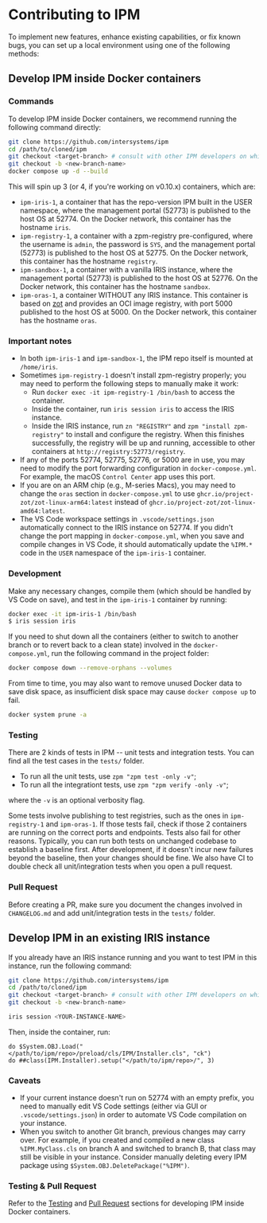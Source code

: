 # Contributing to IPM

To implement new features, enhance existing capabilities, or fix known bugs, you can set up a local environment using one of the following methods:

## Develop IPM inside Docker containers

### Commands
To develop IPM inside Docker containers, we recommend running the following command directly:
```bash
git clone https://github.com/intersystems/ipm
cd /path/to/cloned/ipm
git checkout <target-branch> # consult with other IPM developers on which branch your PR should be targeted
git checkout -b <new-branch-name>
docker compose up -d --build
```
This will spin up 3 (or 4, if you're working on v0.10.x) containers, which are:
- `ipm-iris-1`, a container that has the repo-version IPM built in the USER namespace, where the management portal (52773) is published to the host OS at 52774. On the Docker network, this container has the hostname `iris`.
- `ipm-registry-1`, a container with a zpm-registry pre-configured, where the username is `admin`, the password is `SYS`, and the management portal (52773) is published to the host OS at 52775. On the Docker network, this container has the hostname `registry`.
- `ipm-sandbox-1`, a container with a vanilla IRIS instance, where the management portal (52773) is published to the host OS at 52776. On the Docker network, this container has the hostname `sandbox`.
- `ipm-oras-1`, a container WITHOUT any IRIS instance. This container is based on [zot](https://github.com/project-zot/zot) and provides an OCI image registry, with port 5000 published to the host OS at 5000. On the Docker network, this container has the hostname `oras`.

### Important notes
- In both `ipm-iris-1` and `ipm-sandbox-1`, the IPM repo itself is mounted at `/home/iris`.
- Sometimes `ipm-registry-1` doesn't install zpm-registry properly; you may need to perform the following steps to manually make it work:
  - Run `docker exec -it ipm-registry-1 /bin/bash` to access the container.
  - Inside the container, run `iris session iris` to access the IRIS instance.
  - Inside the IRIS instance, run `zn "REGISTRY"` and `zpm "install zpm-registry"` to install and configure the registry. When this finishes successfully, the registry will be up and running, accessible to other containers at `http://registry:52773/registry`.
- If any of the ports 52774, 52775, 52776, or 5000 are in use, you may need to modify the port forwarding configuration in `docker-compose.yml`. For example, the macOS `Control Center` app uses this port.
- If you are on an ARM chip (e.g., M-series Macs), you may need to change the `oras` section in `docker-compose.yml` to use `ghcr.io/project-zot/zot-linux-arm64:latest` instead of `ghcr.io/project-zot/zot-linux-amd64:latest`.
- The VS Code workspace settings in `.vscode/settings.json` automatically connect to the IRIS instance on 52774. If you didn't change the port mapping in `docker-compose.yml`, when you save and compile changes in VS Code, it should automatically update the `%IPM.*` code in the `USER` namespace of the `ipm-iris-1` container.

### Development
Make any necessary changes, compile them (which should be handled by VS Code on save), and test in the `ipm-iris-1` container by running:
```bash
docker exec -it ipm-iris-1 /bin/bash
$ iris session iris
```
If you need to shut down all the containers (either to switch to another branch or to revert back to a clean state) involved in the `docker-compose.yml`, run the following command in the project folder:
```bash
docker compose down --remove-orphans --volumes
```
From time to time, you may also want to remove unused Docker data to save disk space, as insufficient disk space may cause `docker compose up` to fail.
```bash
docker system prune -a
```

### Testing
There are 2 kinds of tests in IPM -- unit tests and integration tests. You can find all the test cases in the `tests/` folder. 

- To run all the unit tests, use `zpm "zpm test -only -v"`;
- To run all the integrationt tests, use `zpm "zpm verify -only -v"`;

where the `-v` is an optional verbosity flag.

Some tests involve publishing to test registries, such as the ones in `ipm-registry-1` and `ipm-oras-1`. If those tests fail, check if those 2 containers are running on the correct ports and endpoints. Tests also fail for other reasons. Typically, you can run both tests on unchanged codebase to establish a baseline first. After development, if it doesn't incur new failures beyond the baseline, then your changes should be fine. We also have CI to double check all unit/integration tests when you open a pull request.

### Pull Request
Before creating a PR, make sure you document the changes involved in `CHANGELOG.md` and add unit/integration tests in the `tests/` folder.

## Develop IPM in an existing IRIS instance
If you already have an IRIS instance running and you want to test IPM in this instance, run the following command:
```bash
git clone https://github.com/intersystems/ipm
cd /path/to/cloned/ipm
git checkout <target-branch> # consult with other IPM developers on which branch your PR should be targeted
git checkout -b <new-branch-name>

iris session <YOUR-INSTANCE-NAME>
```
Then, inside the container, run:
```objectscript
do $System.OBJ.Load("</path/to/ipm/repo>/preload/cls/IPM/Installer.cls", "ck")
do ##class(IPM.Installer).setup("</path/to/ipm/repo>/", 3)
```

### Caveats
- If your current instance doesn't run on 52774 with an empty prefix, you need to manually edit VS Code settings (either via GUI or `.vscode/settings.json`) in order to automate VS Code compilation on your instance.
- When you switch to another Git branch, previous changes may carry over. For example, if you created and compiled a new class `%IPM.MyClass.cls` on branch A and switched to branch B, that class may still be visible in your instance. Consider manually deleting every IPM package using `$System.OBJ.DeletePackage("%IPM")`.

### Testing & Pull Request
Refer to the [Testing](#testing) and [Pull Request](#pull-request) sections for developing IPM inside Docker containers.